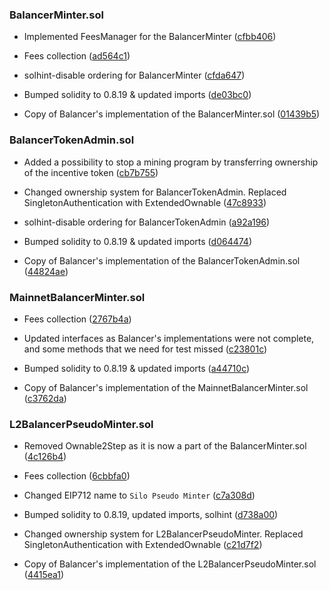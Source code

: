 ### BalancerMinter.sol
- Implemented FeesManager for the BalancerMinter ([cfbb406](https://github.com/silo-finance/silo-contracts-v2/pull/155/commits/cfbb4060b3e1c747797565e3e934faa0ec92ae03))

- Fees collection ([ad564c1](https://github.com/silo-finance/silo-contracts-v2/pull/97/commits/ad564c19f4fa0b3a2a2f741168a7880e18904449))

- solhint-disable ordering for BalancerMinter ([cfda647](https://github.com/silo-finance/silo-contracts-v2/pull/38/commits/cfda647e39e006a3c50a67792cae81368ccd9acb))

- Bumped solidity to 0.8.19 & updated imports ([de03bc0](https://github.com/silo-finance/silo-contracts-v2/pull/38/commits/de03bc0debbb4cc7bb25ec99d0250336a8cc02c8))

- Copy of Balancer's implementation of the BalancerMinter.sol ([01439b5](https://github.com/silo-finance/silo-contracts-v2/pull/38/commits/01439b5dcd336edf7866e4f633a192984756a210))

### BalancerTokenAdmin.sol
- Added  a possibility to stop a mining program by transferring ownership of the incentive token ([cb7b755](https://github.com/silo-finance/silo-contracts-v2/pull/93/commits/cb7b75505384e77cbb4431cc4eb15f53fea20a37))

- Changed ownership system for BalancerTokenAdmin. Replaced SingletonAuthentication with ExtendedOwnable ([47c8933](https://github.com/silo-finance/silo-contracts-v2/pull/38/commits/47c89333cebd0bb772f7da1b0bf2d76981c8a5a6))

- solhint-disable ordering for BalancerTokenAdmin ([a92a196](https://github.com/silo-finance/silo-contracts-v2/pull/38/commits/a92a19673b56acfeb78a44d6971916dd38a56c07))

- Bumped solidity to 0.8.19 & updated imports ([d064474](https://github.com/silo-finance/silo-contracts-v2/pull/38/commits/d064474905124d29b49feabba0cc22a9dc381487))

- Copy of Balancer's implementation of the BalancerTokenAdmin.sol ([44824ae](https://github.com/silo-finance/silo-contracts-v2/pull/38/commits/44824aeb22ca0bddcc87f109e19fce792984469c))

### MainnetBalancerMinter.sol
- Fees collection ([2767b4a](https://github.com/silo-finance/silo-contracts-v2/pull/97/commits/2767b4a2bf6d1db9473eaeacfa67d868a8c66e41))

- Updated interfaces as Balancer's implementations were not complete, and some methods that we need for test missed ([c23801c](https://github.com/silo-finance/silo-contracts-v2/pull/38/commits/c23801cdecf88e5b85f37ac39dc6e3f7817aa054))

- Bumped solidity to 0.8.19 & updated imports ([a44710c](https://github.com/silo-finance/silo-contracts-v2/pull/38/commits/a44710c33a7d791d9b02f77f35e339090b7a994f))

- Copy of Balancer's implementation of the MainnetBalancerMinter.sol ([c3762da](https://github.com/silo-finance/silo-contracts-v2/pull/38/commits/c3762da774abbab4a309157c86237c1432e01ae8))

### L2BalancerPseudoMinter.sol
- Removed Ownable2Step as it is now a part of the BalancerMinter.sol ([4c126b4](https://github.com/silo-finance/silo-contracts-v2/pull/155/commits/4c126b49282fc9b0930cb794f77178c6cbfc4a16))

- Fees collection ([6cbbfa0](https://github.com/silo-finance/silo-contracts-v2/pull/97/commits/6cbbfa0e629e6b686f322d89f87f244427dde5ee))

- Changed EIP712 name to `Silo Pseudo Minter` ([c7a308d](https://github.com/silo-finance/silo-contracts-v2/pull/62/commits/c7a308d2b8f547983ca8179ccb9f4c96b1248e91))

- Bumped solidity to 0.8.19, updated imports, solhint ([d738a00](https://github.com/silo-finance/silo-contracts-v2/pull/62/commits/d738a00897465e70f7284c5c3c11738242f45f56))

- Changed ownership system for L2BalancerPseudoMinter. Replaced SingletonAuthentication with ExtendedOwnable ([c21d7f2](https://github.com/silo-finance/silo-contracts-v2/pull/62/commits/c21d7f2ab24a8df01222389b5a44d693913cd355))

- Copy of Balancer's implementation of the L2BalancerPseudoMinter.sol ([4415ea1](https://github.com/silo-finance/silo-contracts-v2/pull/62/commits/4415ea1e19992f602104cd87d20609c565a2ef1d))